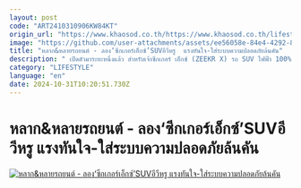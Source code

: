 ```yaml
---
layout: post
code: "ART2410310906KW84KT"
origin_url: "https://www.khaosod.co.th/https://www.khaosod.co.th/lifestyle/news_9479033"
image: "https://github.com/user-attachments/assets/ee56058e-84e4-4292-8368-5ada1da8a9df"
title: "หลาก&หลายรถยนต์ - ลอง‘ซีกเกอร์เอ็กซ์’SUVอีวีหรู  แรงทันใจ-ใส่ระบบความปลอดภัยล้นคัน"
description: " เปิดตัวมาระยะหนึ่งแล้ว สำหรับเจ้าซีกเกอร์ เอ็กซ์ (ZEEKR X) รถ SUV ไฟฟ้า 100% ที่วางตัวเองเป็นแบรนด์ระดับพรีเมียม ภายใต้ร่มเงาบริษัทแม่ จีลี่ ออโตโมบิล"
category: "LIFESTYLE"
language: "en"
date: 2024-10-31T10:20:51.730Z
---
```


# หลาก&หลายรถยนต์ - ลอง‘ซีกเกอร์เอ็กซ์’SUVอีวีหรู  แรงทันใจ-ใส่ระบบความปลอดภัยล้นคัน

[![หลาก&หลายรถยนต์ - ลอง‘ซีกเกอร์เอ็กซ์’SUVอีวีหรู  แรงทันใจ-ใส่ระบบความปลอดภัยล้นคัน](https://www.khaosod.co.th/wpapp/uploads/2024/10/YON-scaled.jpg "หลาก&หลายรถยนต์ - ลอง‘ซีกเกอร์เอ็กซ์’SUVอีวีหรู  แรงทันใจ-ใส่ระบบความปลอดภัยล้นคัน")](https://www.khaosod.co.th/wpapp/uploads/2024/10/YON-scaled.jpg)